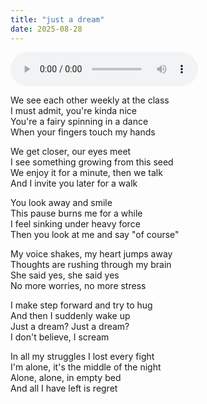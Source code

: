```yaml
---
title: "just a dream"
date: 2025-08-28
---
```


<audio controls src="/just-a-dream.ogg" preload="metadata"></audio>

We see each other weekly at the class  
I must admit, you're kinda nice  
You're a fairy spinning in a dance  
When your fingers touch my hands  

We get closer, our eyes meet  
I see something growing from this seed  
We enjoy it for a minute, then we talk  
And I invite you later for a walk  

You look away and smile  
This pause burns me for a while  
I feel sinking under heavy force  
Then you look at me and say "of course"  

My voice shakes, my heart jumps away  
Thoughts are rushing through my brain  
She said yes, she said yes  
No more worries, no more stress  

I make step forward and try to hug  
And then I suddenly wake up  
Just a dream? Just a dream?  
I don't believe, I scream  

In all my struggles I lost every fight  
I'm alone, it's the middle of the night  
Alone, alone, in empty bed  
And all I have left is regret  
